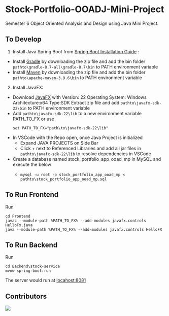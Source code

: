# Stock-Portfolio-OOADJ-Mini-Project

Semester 6 Object Oriented Analysis and Design using Java Mini Project.

## To Develop

1. Install Java Spring Boot from [Spring Boot Installation Guide](https://spring.io/guides/gs/spring-boot) :

* Install [Gradle](https://gradle.org/install/) by downloading the zip file and add the bin folder ``pathto\gradle-8.7-all\gradle-8.7\bin`` to PATH environment variable
* Install [Maven](https://maven.apache.org/download.cgi) by downloading the zip file and add the bin folder ``pathto\apache-maven-3.9.6\bin`` to PATH environment variable

2. Install JavaFX:

* Download [JavaFX](https://gluonhq.com/products/javafx/) with
  Version: 22   Operating System: Windows    Architecture:x64    Type:SDK
  Extract zip file and add ``pathto\javafx-sdk-22\bin`` to PATH environment variable
* Add `pathto\javafx-sdk-22\lib` to a new environment variable PATH_TO_FX or use
  ```shell
  set PATH_TO_FX="path\to\javafx-sdk-22\lib"
  ```
* In VSCode with the Repo open, once Java Project is initialized
  * Expand JAVA PROJECTS on Side Bar
  * Click  + next to Referenced Libraries and add all jar files in `pathto\javafx-sdk-22\lib` to resolve dependencies in VSCode
* Create a database named stock_portfolio_app_ooad_mp in MySQL and execute the below
  * ```shell
    mysql -u root -p stock_portfolio_app_ooad_mp < pathto\stock_portfolio_app_ooad_mp.sql
    ```
## To Run Frontend

Run

```shell
cd Frontend
javac --module-path %PATH_TO_FX% --add-modules javafx.controls HelloFx.java
java --module-path %PATH_TO_FX% --add-modules javafx.controls HelloFX
```

## To Run Backend

Run

```shell
cd Backend\stock-service
mvnw spring-boot:run
```
The server would run at [locahost:8081](http:\\localhost:8081)


## Contributors

<a href="https://github.com/Hemabhushan-r/OOADJ-Mini-Project/graphs/contributors">
  <img src="https://contrib.rocks/image?repo=Hemabhushan-r/OOADJ-Mini-Project" />
</a>
